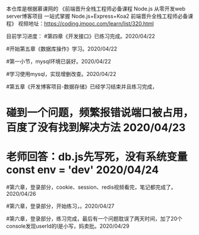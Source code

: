 本仓库是根据慕课网的
《前端晋升全栈工程师必备课程 Node.js 从零开发web server博客项目 一站式掌握 Node.js+Express+Koa2 前端晋升全栈工程师必备课程》
视频地址：https://coding.imooc.com/learn/list/320.html

目前学习进度：
#第四章《开发接口》已练习完成。2020/04/22

#开始第五章《数据库操作》学习。2020/04/22

#第一小节，mysql环境已装好。2020/04/22

#学习使用mysql，实现增删改查。2020/04/22

#第五章《开发博客项目-数据存储》已经学习结束并且练习完成，
#   碰到一个问题，频繁报错说端口被占用，百度了没有找到解决方法 2020/04/23
#   老师回答：db.js先写死，没有系统变量 const env = 'dev'  2020/04/24

#第六章，登录部分，cookie、session、redis视频看完，笔记都完成了。2020/04/26

#第六章，登录部分，开始练习，。2020/04/27

#第六章，登录部分，练习完成，最后有一个问题耽误了两天时间，加了20个console发现userId的I是小写，妈卖批。2020/04/29

